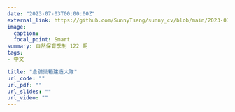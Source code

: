 ```yaml
---
date: "2023-07-03T00:00:00Z"
external_link: https://github.com/SunnyTseng/sunny_cv/blob/main/2023-07-03_1336134904.pdf
image:
  caption: 
  focal_point: Smart
summary: 自然保育季刊 122 期
tags:
- 中文

title: "倉鴞巢箱建造大隊"
url_code: ""
url_pdf: ""
url_slides: ""
url_video: ""
---
```

